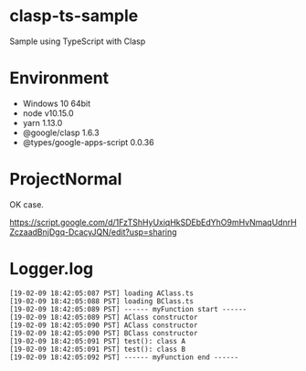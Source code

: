 # clasp-ts-sample

Sample using TypeScript with Clasp

# Environment

- Windows 10 64bit
- node v10.15.0
- yarn 1.13.0
- @google/clasp 1.6.3
- @types/google-apps-script 0.0.36

# ProjectNormal

OK case.

https://script.google.com/d/1FzTShHyUxiqHkSDEbEdYhO9mHvNmaqUdnrHZczaadBnjDgq-DcacyJQN/edit?usp=sharing

# Logger.log

    [19-02-09 18:42:05:087 PST] loading AClass.ts
    [19-02-09 18:42:05:088 PST] loading BClass.ts
    [19-02-09 18:42:05:089 PST] ------ myFunction start ------
    [19-02-09 18:42:05:089 PST] AClass constructor
    [19-02-09 18:42:05:090 PST] AClass constructor
    [19-02-09 18:42:05:090 PST] BClass constructor
    [19-02-09 18:42:05:091 PST] test(): class A
    [19-02-09 18:42:05:091 PST] test(): class B
    [19-02-09 18:42:05:092 PST] ------ myFunction end ------

